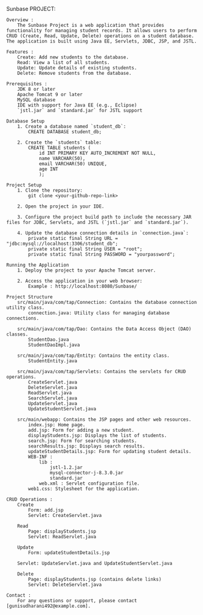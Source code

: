 Sunbase PROJECT:

    Overview :
        The Sunbase Project is a web application that provides functionality for managing student records. It allows users to perform CRUD (Create, Read, Update, Delete) operations on a student database. The application is built using Java EE, Servlets, JDBC, JSP, and JSTL.

    Features :
        Create: Add new students to the database.
        Read: View a list of all students.
        Update: Update details of existing students.
        Delete: Remove students from the database.

    Prerequisites :
        JDK 8 or later
        Apache Tomcat 9 or later
        MySQL database
        IDE with support for Java EE (e.g., Eclipse)
        `jstl.jar` and `standard.jar` for JSTL support

    Database Setup
        1. Create a database named `student_db`:
            CREATE DATABASE student_db;

        2. Create the `students` table:
            CREATE TABLE students (
                id INT PRIMARY KEY AUTO_INCREMENT NOT NULL,
                name VARCHAR(50),
                email VARCHAR(50) UNIQUE,
                age INT
                );      

    Project Setup
        1. Clone the repository:
            git clone <your-github-repo-link>

        2. Open the project in your IDE.

        3. Configure the project build path to include the necessary JAR files for JDBC, Servlets, and JSTL (`jstl.jar` and `standard.jar`).

        4. Update the database connection details in `connection.java`:
            private static final String URL = "jdbc:mysql://localhost:3306/student_db";
            private static final String USER = "root";
            private static final String PASSWORD = "yourpassword";

    Running the Application
        1. Deploy the project to your Apache Tomcat server.

        2. Access the application in your web browser:
            Example : http://localhost:8080/Sunbase/

    Project Structure
        src/main/java/com/tap/Connection: Contains the database connection utility class.
            connection.java: Utility class for managing database connections.

        src/main/java/com/tap/Dao: Contains the Data Access Object (DAO) classes.
            StudentDao.java
            StudentDaoImpl.java

        src/main/java/com/tap/Entity: Contains the entity class.
            StudentEntity.java

        src/main/java/com/tap/Servlets: Contains the servlets for CRUD operations.
            CreateServlet.java
            DeleteServlet.java
            ReadServlet.java
            SearchServlet.java
            UpdateServlet.java
            UpdateStudentServlet.java
    
        src/main/webapp: Contains the JSP pages and other web resources.
            index.jsp: Home page.
            add.jsp: Form for adding a new student.
            displayStudents.jsp: Displays the list of students.
            search.jsp: Form for searching students.
            searchResults.jsp: Displays search results.
            updateStudentDetails.jsp: Form for updating student details.
            WEB-INF :
                lib :
                    jstl-1.2.jar
                    mysql-connector-j-8.3.0.jar
                    standard.jar
                web.xml : Servlet configuration file.
            web1.css: Stylesheet for the application.

    CRUD Operations :
        Create
            Form: add.jsp
            Servlet: CreateServlet.java

        Read
            Page: displayStudents.jsp
            Servlet: ReadServlet.java

        Update
            Form: updateStudentDetails.jsp

        Servlet: UpdateServlet.java and UpdateStudentServlet.java

        Delete
            Page: displayStudents.jsp (contains delete links)
            Servlet: DeleteServlet.java

    Contact :
        For any questions or support, please contact [gunisudharani492@example.com].

